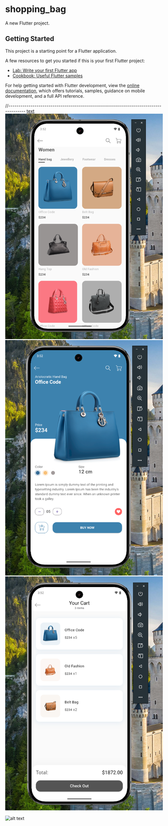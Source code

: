 # shopping_bag

A new Flutter project.

## Getting Started

This project is a starting point for a Flutter application.

A few resources to get you started if this is your first Flutter project:

- [Lab: Write your first Flutter app](https://docs.flutter.dev/get-started/codelab)
- [Cookbook: Useful Flutter samples](https://docs.flutter.dev/cookbook)

For help getting started with Flutter development, view the
[online documentation](https://docs.flutter.dev/), which offers tutorials,
samples, guidance on mobile development, and a full API reference.

//--------------------------------------------------------------------------------------
[text](README.md)
![text](<assets/icons/samples/Screenshot 2025-02-10 155216.png>)
![text](<assets/icons/samples/Screenshot 2025-02-10 155223.png>)
![text](<assets/icons/samples/Screenshot 2025-02-10 155229.png>)

![alt text](assets/icons/samples/intro.gif)